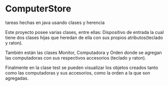 # ComputerStore

tareas hechas en java usando clases y herencia

Este proyecto posee varias clases, entre ellas: Dispositivo de entrada la cual tiene dos clases hijas que heredan de ella con sus propios atributos(teclado y raton).

También están las clases Monitor, Computadora y Orden donde se agregan las computadoras con sus respectivos accesorios (teclado y raton).

Finalmente en la clase test se pueden visualizar los objetos creados tanto como las computadoras y sus accesorios, como la orden a la que son agregadas.
